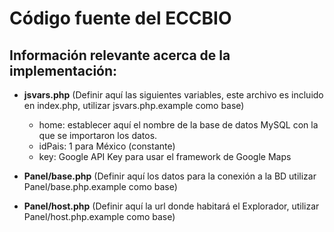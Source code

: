 # Código fuente del ECCBIO

## Información relevante acerca de la implementación:

- **jsvars.php** (Definir aquí las siguientes variables, este archivo es incluido en index.php, utilizar jsvars.php.example como base)
	- home: establecer aquí el nombre de la base de datos MySQL con la que se importaron los datos.
	- idPais: 1 para México (constante)
	- key: Google API Key para usar el framework de Google Maps


- **Panel/base.php** (Definir aquí los datos para la conexión a la BD utilizar Panel/base.php.example como base)

- **Panel/host.php** (Definir aquí la url donde habitará el Explorador, utilizar Panel/host.php.example como base)
